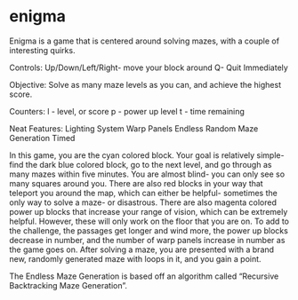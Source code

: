 # enigma
Enigma is a game that is centered around solving mazes, with a couple of interesting quirks.

Controls:
Up/Down/Left/Right- move your block around
Q- Quit Immediately

Objective:
Solve as many maze levels as you can, and achieve the highest score.

Counters:
l - level, or score
p - power up level
t - time remaining

Neat Features:
Lighting System
Warp Panels
Endless Random Maze Generation
Timed

In this game, you are the cyan colored block. Your goal is relatively simple- find the dark blue colored block, go to the next level, and go through as many mazes within five minutes. You are almost blind- you can only see so many squares around you. There are also red blocks in your way that teleport you around the map, which can either be helpful- sometimes the only way to solve a maze- or disastrous. There are also magenta colored power up blocks that increase your range of vision, which can be extremely helpful. However, these will only work on the floor that you are on. To add to the challenge, the passages get longer and wind more, the power up blocks decrease in number, and the number of warp panels increase in number as the game goes on. After solving a maze, you are presented with a brand new, randomly generated maze with loops in it, and you gain a point. 

The Endless Maze Generation is based off an algorithm called “Recursive Backtracking Maze Generation”.

